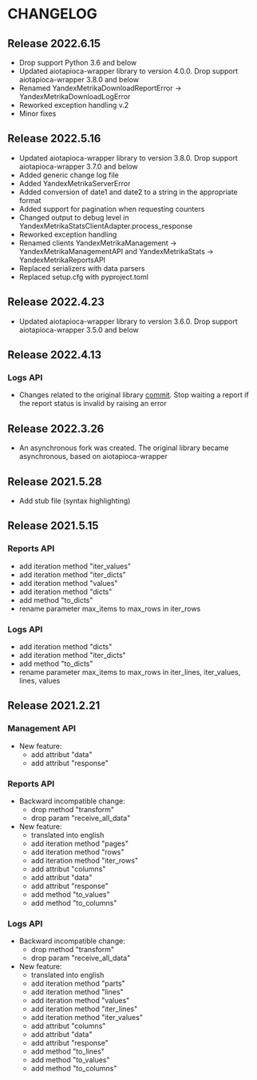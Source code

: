 
# CHANGELOG

## Release 2022.6.15

- Drop support Python 3.6 and below
- Updated aiotapioca-wrapper library to version 4.0.0. Drop support aiotapioca-wrapper 3.8.0 and below
- Renamed YandexMetrikaDownloadReportError -> YandexMetrikaDownloadLogError
- Reworked exception handling v.2
- Minor fixes

## Release 2022.5.16

- Updated aiotapioca-wrapper library to version 3.8.0. Drop support aiotapioca-wrapper 3.7.0 and below
- Added generic change log file
- Added YandexMetrikaServerError
- Added conversion of date1 and date2 to a string in the appropriate format
- Added support for pagination when requesting counters
- Changed output to debug level in YandexMetrikaStatsClientAdapter.process_response
- Reworked exception handling
- Renamed clients YandexMetrikaManagement -> YandexMetrikaManagementAPI and YandexMetrikaStats -> YandexMetrikaReportsAPI
- Replaced serializers with data parsers
- Replaced setup.cfg with pyproject.toml

## Release 2022.4.23

- Updated aiotapioca-wrapper library to version 3.6.0. Drop support aiotapioca-wrapper 3.5.0 and below

## Release 2022.4.13

### Logs API
- Changes related to the original library [commit](https://github.com/pavelmaksimov/tapi-yandex-metrika/commit/db8e6b09643e553bce865e8ee4199c0756635f9c). Stop waiting a report if the report status is invalid by raising an error

## Release 2022.3.26

- An asynchronous fork was created. The original library became asynchronous, based on aiotapioca-wrapper

## Release 2021.5.28

- Add stub file (syntax highlighting)

## Release 2021.5.15

### Reports API

- add iteration method "iter_values"
- add iteration method "iter_dicts"
- add iteration method "values"
- add iteration method "dicts"
- add method "to_dicts"
- rename parameter max_items to max_rows in iter_rows

### Logs API

- add iteration method "dicts"
- add iteration method "iter_dicts"
- add method "to_dicts"
- rename parameter max_items to max_rows in iter_lines, iter_values, lines, values


## Release 2021.2.21

### Management API

- New feature:
  - add attribut "data"
  - add attribut "response"

### Reports API

- Backward incompatible change:
  - drop method "transform"
  - drop param "receive_all_data"
- New feature:
  - translated into english
  - add iteration method "pages"
  - add iteration method "rows"
  - add iteration method "iter_rows"
  - add attribut "columns"
  - add attribut "data"
  - add attribut "response"
  - add method "to_values"
  - add method "to_columns"

### Logs API

- Backward incompatible change:
  - drop method "transform"
  - drop param "receive_all_data"
- New feature:
  - translated into english
  - add iteration method "parts"
  - add iteration method "lines"
  - add iteration method "values"
  - add iteration method "iter_lines"
  - add iteration method "iter_values"
  - add attribut "columns"
  - add attribut "data"
  - add attribut "response"
  - add method "to_lines"
  - add method "to_values"
  - add method "to_columns"
